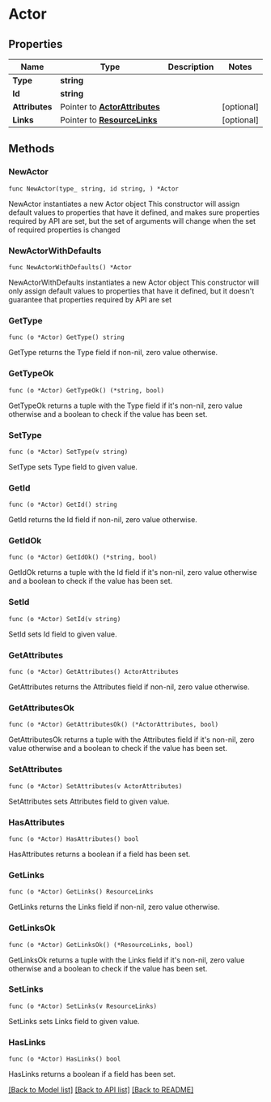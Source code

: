 # Actor

## Properties

Name | Type | Description | Notes
------------ | ------------- | ------------- | -------------
**Type** | **string** |  | 
**Id** | **string** |  | 
**Attributes** | Pointer to [**ActorAttributes**](ActorAttributes.md) |  | [optional] 
**Links** | Pointer to [**ResourceLinks**](ResourceLinks.md) |  | [optional] 

## Methods

### NewActor

`func NewActor(type_ string, id string, ) *Actor`

NewActor instantiates a new Actor object
This constructor will assign default values to properties that have it defined,
and makes sure properties required by API are set, but the set of arguments
will change when the set of required properties is changed

### NewActorWithDefaults

`func NewActorWithDefaults() *Actor`

NewActorWithDefaults instantiates a new Actor object
This constructor will only assign default values to properties that have it defined,
but it doesn't guarantee that properties required by API are set

### GetType

`func (o *Actor) GetType() string`

GetType returns the Type field if non-nil, zero value otherwise.

### GetTypeOk

`func (o *Actor) GetTypeOk() (*string, bool)`

GetTypeOk returns a tuple with the Type field if it's non-nil, zero value otherwise
and a boolean to check if the value has been set.

### SetType

`func (o *Actor) SetType(v string)`

SetType sets Type field to given value.


### GetId

`func (o *Actor) GetId() string`

GetId returns the Id field if non-nil, zero value otherwise.

### GetIdOk

`func (o *Actor) GetIdOk() (*string, bool)`

GetIdOk returns a tuple with the Id field if it's non-nil, zero value otherwise
and a boolean to check if the value has been set.

### SetId

`func (o *Actor) SetId(v string)`

SetId sets Id field to given value.


### GetAttributes

`func (o *Actor) GetAttributes() ActorAttributes`

GetAttributes returns the Attributes field if non-nil, zero value otherwise.

### GetAttributesOk

`func (o *Actor) GetAttributesOk() (*ActorAttributes, bool)`

GetAttributesOk returns a tuple with the Attributes field if it's non-nil, zero value otherwise
and a boolean to check if the value has been set.

### SetAttributes

`func (o *Actor) SetAttributes(v ActorAttributes)`

SetAttributes sets Attributes field to given value.

### HasAttributes

`func (o *Actor) HasAttributes() bool`

HasAttributes returns a boolean if a field has been set.

### GetLinks

`func (o *Actor) GetLinks() ResourceLinks`

GetLinks returns the Links field if non-nil, zero value otherwise.

### GetLinksOk

`func (o *Actor) GetLinksOk() (*ResourceLinks, bool)`

GetLinksOk returns a tuple with the Links field if it's non-nil, zero value otherwise
and a boolean to check if the value has been set.

### SetLinks

`func (o *Actor) SetLinks(v ResourceLinks)`

SetLinks sets Links field to given value.

### HasLinks

`func (o *Actor) HasLinks() bool`

HasLinks returns a boolean if a field has been set.


[[Back to Model list]](../README.md#documentation-for-models) [[Back to API list]](../README.md#documentation-for-api-endpoints) [[Back to README]](../README.md)


